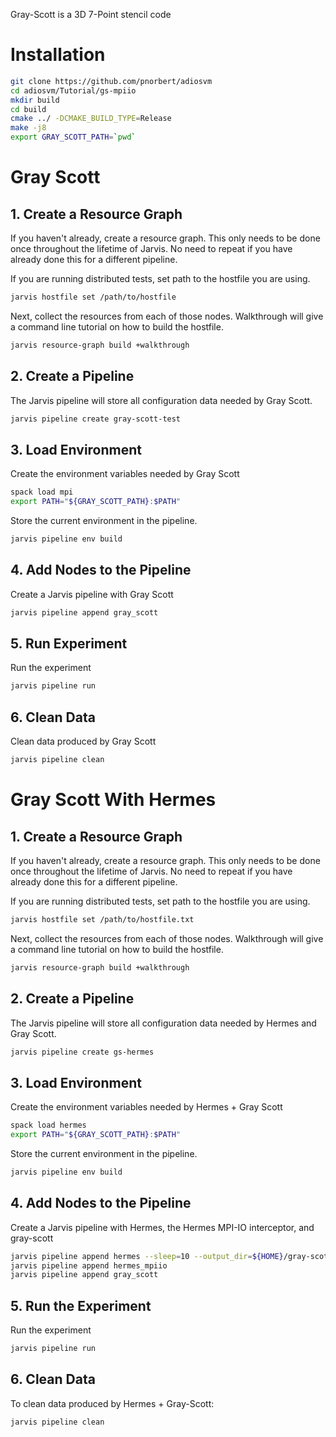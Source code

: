 Gray-Scott is a 3D 7-Point stencil code

# Installation

```bash
git clone https://github.com/pnorbert/adiosvm
cd adiosvm/Tutorial/gs-mpiio
mkdir build
cd build
cmake ../ -DCMAKE_BUILD_TYPE=Release
make -j8
export GRAY_SCOTT_PATH=`pwd`
```

# Gray Scott

## 1. Create a Resource Graph

If you haven't already, create a resource graph. This only needs to be done
once throughout the lifetime of Jarvis. No need to repeat if you have already
done this for a different pipeline.

If you are running distributed tests, set path to the hostfile you are  using.
```bash
jarvis hostfile set /path/to/hostfile
```

Next, collect the resources from each of those nodes. Walkthrough will give
a command line tutorial on how to build the hostfile.
```bash
jarvis resource-graph build +walkthrough
```

## 2. Create a Pipeline

The Jarvis pipeline will store all configuration data needed by Gray Scott.

```bash
jarvis pipeline create gray-scott-test
```

## 3. Load Environment

Create the environment variables needed by Gray Scott
```bash
spack load mpi
export PATH="${GRAY_SCOTT_PATH}:$PATH"
```````````

Store the current environment in the pipeline.
```bash
jarvis pipeline env build
```

## 4. Add Nodes to the Pipeline

Create a Jarvis pipeline with Gray Scott
```bash
jarvis pipeline append gray_scott
```

## 5. Run Experiment

Run the experiment
```bash
jarvis pipeline run
```

## 6. Clean Data

Clean data produced by Gray Scott
```bash
jarvis pipeline clean
```

# Gray Scott With Hermes

## 1. Create a Resource Graph

If you haven't already, create a resource graph. This only needs to be done
once throughout the lifetime of Jarvis. No need to repeat if you have already
done this for a different pipeline.

If you are running distributed tests, set path to the hostfile you are  using.
```bash
jarvis hostfile set /path/to/hostfile.txt
```

Next, collect the resources from each of those nodes. Walkthrough will give
a command line tutorial on how to build the hostfile.
```bash
jarvis resource-graph build +walkthrough
```

## 2. Create a Pipeline

The Jarvis pipeline will store all configuration data needed by Hermes
and Gray Scott.

```bash
jarvis pipeline create gs-hermes
```

## 3. Load Environment

Create the environment variables needed by Hermes + Gray Scott
```bash
spack load hermes
export PATH="${GRAY_SCOTT_PATH}:$PATH"
```

Store the current environment in the pipeline.
```bash
jarvis pipeline env build
```

## 4. Add Nodes to the Pipeline

Create a Jarvis pipeline with Hermes, the Hermes MPI-IO interceptor,
and gray-scott
```bash
jarvis pipeline append hermes --sleep=10 --output_dir=${HOME}/gray-scott
jarvis pipeline append hermes_mpiio
jarvis pipeline append gray_scott
```

## 5. Run the Experiment

Run the experiment
```bash
jarvis pipeline run
```

## 6. Clean Data

To clean data produced by Hermes + Gray-Scott:
```bash
jarvis pipeline clean
```
